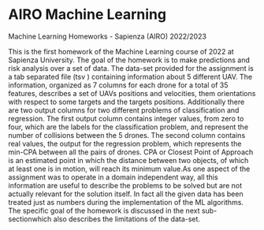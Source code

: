 # AIRO Machine Learning
Machine Learning Homeworks - Sapienza (AIRO) 2022/2023

This is the first homework of the Machine Learning course of
2022 at Sapienza University. The goal of the homework is to make predictions
and risk analysis over a set of data. The data-set provided for the assignment
is a tab separated file (tsv ) containing information about 5 different UAV. The
information, organized as 7 columns for each drone for a total of 35 features,
describes a set of UAVs positions and velocities, them orientations with respect
to some targets and the targets positions. Additionally there are two output
columns for two different problems of classification and regression. The first
output column contains integer values, from zero to four, which are the labels
for the classification problem, and represent the number of collisions between the
5 drones. The second column contains real values, the output for the regression
problem, which represents the min-CPA between all the pairs of drones. CPA or
Closest Point of Approach is an estimated point in which the distance between
two objects, of which at least one is in motion, will reach its minimum value.As
one aspect of the assignment was to operate in a domain independent way, all
this information are useful to describe the problems to be solved but are not
actually relevant for the solution itself. In fact all the given data has been
treated just as numbers during the implementation of the ML algorithms. The
specific goal of the homework is discussed in the next sub-sectionwhich also
describes the limitations of the data-set.
